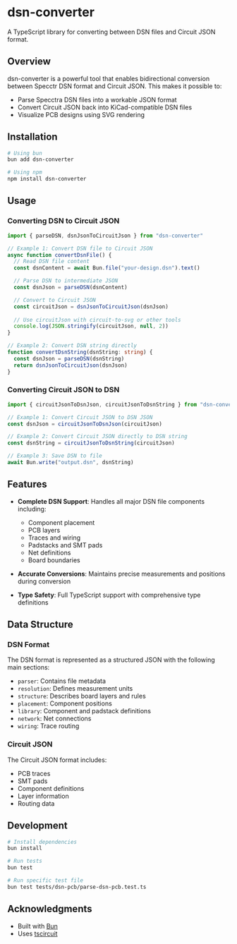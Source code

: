 # dsn-converter

A TypeScript library for converting between DSN files and Circuit JSON format.

## Overview

dsn-converter is a powerful tool that enables bidirectional conversion between Specctr DSN format and Circuit JSON. This makes it possible to:

- Parse Specctra DSN files into a workable JSON format
- Convert Circuit JSON back into KiCad-compatible DSN files
- Visualize PCB designs using SVG rendering

## Installation

```bash
# Using bun
bun add dsn-converter

# Using npm
npm install dsn-converter
```

## Usage

### Converting DSN to Circuit JSON

```typescript
import { parseDSN, dsnJsonToCircuitJson } from "dsn-converter"

// Example 1: Convert DSN file to Circuit JSON
async function convertDsnFile() {
  // Read DSN file content
  const dsnContent = await Bun.file("your-design.dsn").text()

  // Parse DSN to intermediate JSON
  const dsnJson = parseDSN(dsnContent)

  // Convert to Circuit JSON
  const circuitJson = dsnJsonToCircuitJson(dsnJson)
  
  // Use circuitJson with circuit-to-svg or other tools
  console.log(JSON.stringify(circuitJson, null, 2))
}

// Example 2: Convert DSN string directly
function convertDsnString(dsnString: string) {
  const dsnJson = parseDSN(dsnString)
  return dsnJsonToCircuitJson(dsnJson)
}
```

### Converting Circuit JSON to DSN

```typescript
import { circuitJsonToDsnJson, circuitJsonToDsnString } from "dsn-converter"

// Example 1: Convert Circuit JSON to DSN JSON
const dsnJson = circuitJsonToDsnJson(circuitJson)

// Example 2: Convert Circuit JSON directly to DSN string
const dsnString = circuitJsonToDsnString(circuitJson)

// Example 3: Save DSN to file
await Bun.write("output.dsn", dsnString)
```

## Features

- **Complete DSN Support**: Handles all major DSN file components including:

  - Component placement
  - PCB layers
  - Traces and wiring
  - Padstacks and SMT pads
  - Net definitions
  - Board boundaries

- **Accurate Conversions**: Maintains precise measurements and positions during conversion

- **Type Safety**: Full TypeScript support with comprehensive type definitions

## Data Structure

### DSN Format

The DSN format is represented as a structured JSON with the following main sections:

- `parser`: Contains file metadata
- `resolution`: Defines measurement units
- `structure`: Describes board layers and rules
- `placement`: Component positions
- `library`: Component and padstack definitions
- `network`: Net connections
- `wiring`: Trace routing

### Circuit JSON

The Circuit JSON format includes:

- PCB traces
- SMT pads
- Component definitions
- Layer information
- Routing data

## Development

```bash
# Install dependencies
bun install

# Run tests
bun test

# Run specific test file
bun test tests/dsn-pcb/parse-dsn-pcb.test.ts
```

## Acknowledgments

- Built with [Bun](https://bun.sh)
- Uses [tscircuit](https://github.com/tscircuit/tscircuit)
